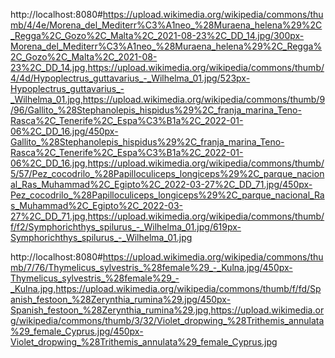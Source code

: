 http://localhost:8080#https://upload.wikimedia.org/wikipedia/commons/thumb/4/4e/Morena_del_Mediterr%C3%A1neo_%28Muraena_helena%29%2C_Regga%2C_Gozo%2C_Malta%2C_2021-08-23%2C_DD_14.jpg/300px-Morena_del_Mediterr%C3%A1neo_%28Muraena_helena%29%2C_Regga%2C_Gozo%2C_Malta%2C_2021-08-23%2C_DD_14.jpg,https://upload.wikimedia.org/wikipedia/commons/thumb/4/4d/Hypoplectrus_guttavarius_-_Wilhelma_01.jpg/523px-Hypoplectrus_guttavarius_-_Wilhelma_01.jpg,https://upload.wikimedia.org/wikipedia/commons/thumb/9/96/Gallito_%28Stephanolepis_hispidus%29%2C_franja_marina_Teno-Rasca%2C_Tenerife%2C_Espa%C3%B1a%2C_2022-01-06%2C_DD_16.jpg/450px-Gallito_%28Stephanolepis_hispidus%29%2C_franja_marina_Teno-Rasca%2C_Tenerife%2C_Espa%C3%B1a%2C_2022-01-06%2C_DD_16.jpg,https://upload.wikimedia.org/wikipedia/commons/thumb/5/57/Pez_cocodrilo_%28Papilloculiceps_longiceps%29%2C_parque_nacional_Ras_Muhammad%2C_Egipto%2C_2022-03-27%2C_DD_71.jpg/450px-Pez_cocodrilo_%28Papilloculiceps_longiceps%29%2C_parque_nacional_Ras_Muhammad%2C_Egipto%2C_2022-03-27%2C_DD_71.jpg,https://upload.wikimedia.org/wikipedia/commons/thumb/f/f2/Symphorichthys_spilurus_-_Wilhelma_01.jpg/619px-Symphorichthys_spilurus_-_Wilhelma_01.jpg

http://localhost:8080#https://upload.wikimedia.org/wikipedia/commons/thumb/7/76/Thymelicus_sylvestris_%28female%29_-_Kulna.jpg/450px-Thymelicus_sylvestris_%28female%29_-_Kulna.jpg,https://upload.wikimedia.org/wikipedia/commons/thumb/f/fd/Spanish_festoon_%28Zerynthia_rumina%29.jpg/450px-Spanish_festoon_%28Zerynthia_rumina%29.jpg,https://upload.wikimedia.org/wikipedia/commons/thumb/3/32/Violet_dropwing_%28Trithemis_annulata%29_female_Cyprus.jpg/450px-Violet_dropwing_%28Trithemis_annulata%29_female_Cyprus.jpg